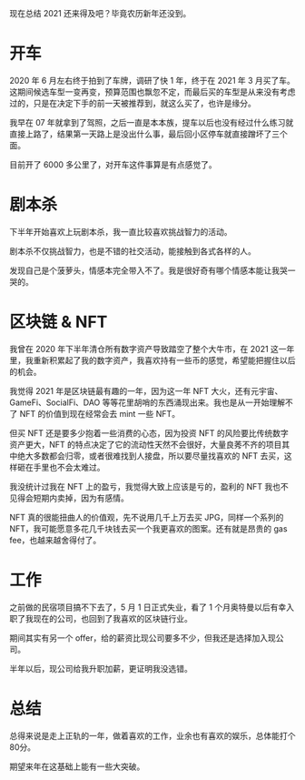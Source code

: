 现在总结 2021 还来得及吧？毕竟农历新年还没到。

# 开车
2020 年 6 月左右终于拍到了车牌，调研了快 1 年，终于在 2021 年 3 月买了车。这期间候选车型一变再变，预算范围也飘忽不定，而最后买的车型是从来没有考虑过的，只是在决定下手的前一天被推荐到，就这么买了，也许是缘分。

我早在 07 年就拿到了驾照，之后一直是本本族，提车以后也没有经过什么练习就直接上路了，结果第一天路上是没出什么事，最后回小区停车就直接蹭坏了三个面。

目前开了 6000 多公里了，对开车这件事算是有点感觉了。

# 剧本杀
下半年开始喜欢上玩剧本杀，我一直比较喜欢挑战智力的活动。

剧本杀不仅挑战智力，也是不错的社交活动，能接触到各式各样的人。

发现自己是个菠萝头，情感本完全带入不了。我是很好奇有哪个情感本能让我哭一哭的。

# 区块链 & NFT
我曾在 2020 年下半年清仓所有数字资产导致踏空了整个大牛市，在 2021 这一年里，我重新积累起了我的数字资产，我喜欢持有一些币的感觉，希望能把握住以后的机会。

我觉得 2021 年是区块链最有趣的一年，因为这一年 NFT 大火，还有元宇宙、GameFi、SocialFi、DAO 等等花里胡哨的东西涌现出来。我也是从一开始理解不了 NFT 的价值到现在经常会去 mint 一些 NFT。

但买 NFT 还是要多少抱着一些消费的心态，因为投资 NFT 的风险要比传统数字资产更大，NFT 的特点决定了它的流动性天然不会很好，大量良莠不齐的项目其中绝大多数都会归零，或者很难找到人接盘，所以要尽量找喜欢的 NFT 去买，这样砸在手里也不会太难过。

我没统计过我在 NFT 上的盈亏，我觉得大致上应该是亏的，盈利的 NFT 我也不见得会短期内卖掉，因为有感情。

NFT 真的很能扭曲人的价值观，先不说用几千上万去买 JPG，同样一个系列的 NFT，我可能愿意多花几千块钱去买一个我更喜欢的图案。还有就是昂贵的 gas fee，也越来越舍得付了。

# 工作
之前做的民宿项目搞不下去了，5 月 1 日正式失业，看了 1 个月奥特曼以后有幸入职了我现在的公司，也回到了我喜欢的区块链行业。

期间其实有另一个 offer，给的薪资比现公司要多不少，但我还是选择加入现公司。

半年以后，现公司给我升职加薪，更证明我没选错。

# 总结
总得来说是走上正轨的一年，做着喜欢的工作，业余也有喜欢的娱乐，总体能打个80分。

期望来年在这基础上能有一些大突破。

